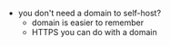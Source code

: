 - you don't need a domain to self-host? 
	- domain is easier to remember
	- HTTPS you can do with a domain